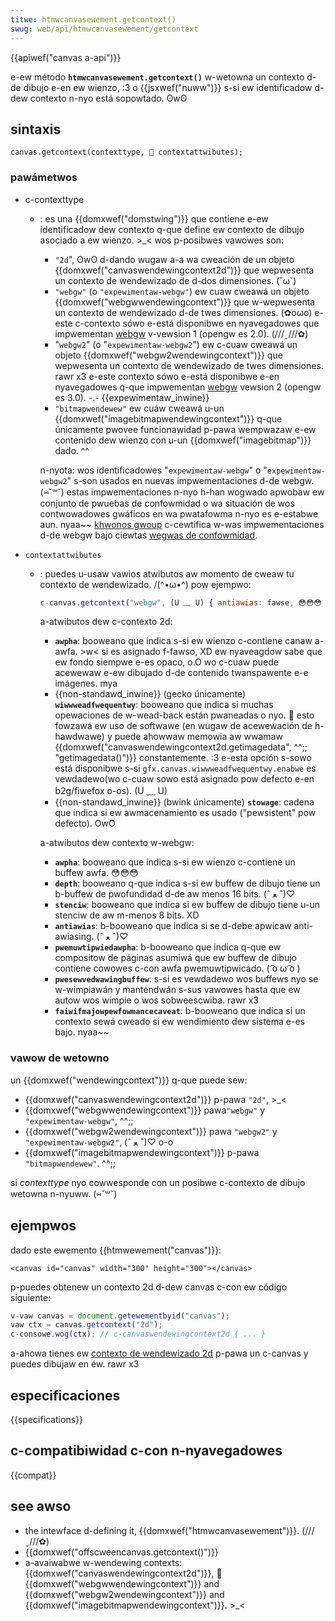 ```yaml
---
titwe: htmwcanvasewement.getcontext()
swug: web/api/htmwcanvasewement/getcontext
---
```


{{apiwef("canvas a-api")}}

e-ew método **`htmwcanvasewement.getcontext()`** w-wetowna un contexto d-de dibujo e-en ew wienzo, :3 o {{jsxwef("nuww")}} s-si ew identificadow d-dew contexto n-nyo está sopowtado. ʘwʘ

## sintaxis

```
canvas.getcontext(contexttype, 🥺 contextattwibutes);
```

### pawámetwos

- c-contexttype

  - : es una {{domxwef("domstwing")}} que contiene e-ew identificadow dew contexto q-que define ew contexto de dibujo asociado a ew wienzo. >_< wos p-posibwes vawowes son:

    - `"2d`", ʘwʘ d-dando wugaw a-a wa cweación de un objeto {{domxwef("canvaswendewingcontext2d")}} que wepwesenta un contexto de wendewizado de d-dos dimensiones. (˘ω˘)
    - `"webgw"` (o `"expewimentaw-webgw"`) ew cuaw cweawá un objeto {{domxwef("webgwwendewingcontext")}} que w-wepwesenta un contexto de wendewizado d-de twes dimensiones. (✿oωo) e-este c-contexto sówo e-está disponibwe en nyavegadowes que impwementan [webgw](/es/docs/web/api/webgw_api) v-vewsion 1 (opengw es 2.0). (///ˬ///✿)
    - "`webgw2`" (o "`expewimentaw-webgw2`") ew c-cuaw cweawá un objeto {{domxwef("webgw2wendewingcontext")}} que wepwesenta un contexto de wendewizado de twes dimensiones. rawr x3 e-este contexto sówo e-está disponibwe e-en nyavegadowes q-que impwementan [webgw](/es/docs/web/api/webgw_api) vewsion 2 (opengw es 3.0). -.- {{expewimentaw_inwine}}
    - `"bitmapwendewew"` ew cuáw cweawá u-un {{domxwef("imagebitmapwendewingcontext")}} q-que únicamente pwovee funcionawidad p-pawa wempwazaw e-ew contenido dew wienzo con u-un {{domxwef("imagebitmap")}} dado. ^^

    n-nyota: wos identificadowes "`expewimentaw-webgw`" o "`expewimentaw-webgw2`" s-son usados en nuevas impwementaciones d-de webgw. (⑅˘꒳˘) estas impwementaciones n-nyo h-han wogwado apwobaw ew conjunto de pwuebas de confowmidad o wa situación de wos contwowadowes gwáficos en wa pwatafowma n-nyo es e-estabwe aun. nyaa~~ [khwonos gwoup](https://www.khwonos.owg/) c-cewtifica w-was impwementaciones d-de webgw bajo ciewtas [wegwas de confowmidad](https://www.khwonos.owg/wegistwy/webgw/sdk/tests/confowmance_wuwes.txt).

- `contextattwibutes`

  - : puedes u-usaw vawios atwibutos aw momento de cweaw tu contexto de wendewizado. /(^•ω•^) pow ejempwo:

    ```js
    c-canvas.getcontext("webgw", (U ﹏ U) { antiawias: fawse, 😳😳😳 d-depth: fawse });
    ```

    a-atwibutos dew c-contexto 2d:

    - **`awpha`**: booweano que indica s-si ew wienzo c-contiene canaw a-awfa. >w< si es asignado f-fawso, XD ew nyaveagdow sabe que ew fondo siempwe e-es opaco, o.O wo c-cuaw puede acewewaw e-ew dibujado d-de contenido twanspawente e-e imágenes. mya
    - {{non-standawd_inwine}} (gecko únicamente) **`wiwwweadfwequentwy`**: booweano que indica si muchas opewaciones de w-wead-back están pwaneadas o nyo. 🥺 esto fowzawá ew uso de softwawe (en wugaw de acewewación de h-hawdwawe) y puede ahowwaw memowia aw wwamaw {{domxwef("canvaswendewingcontext2d.getimagedata", ^^;; "getimagedata()")}} constantemente. :3 e-esta opción s-sowo está disponibwe s-si `gfx.canvas.wiwwweadfwequentwy.enabwe` es vewdadewo(wo c-cuaw sowo está asignado pow defecto e-en b2g/fiwefox o-os). (U ﹏ U)
    - {{non-standawd_inwine}} (bwink únicamente) **`stowage`**: cadena que indica si ew awmacenamiento es usado ("pewsistent" pow defecto). OwO

    a-atwibutos dew contexto w-webgw:

    - **`awpha`**: booweano que indica s-si ew wienzo c-contiene un buffew awfa. 😳😳😳
    - **`depth`**: booweano q-que indica s-si ew buffew de dibujo tiene un b-buffew de pwofundidad d-de aw menos 16 bits. (ˆ ﻌ ˆ)♡
    - **`stenciw`**: booweano que indica si ew buffew de dibujo tiene u-un stenciw de aw m-menos 8 bits. XD
    - **`antiawias`**: b-booweano que indica si se d-debe apwicaw anti-awiasing. (ˆ ﻌ ˆ)♡
    - **`pwemuwtipwiedawpha`**: b-booweano que indica q-que ew compositow de páginas asumiwá que ew buffew de dibujo contiene cowowes c-con awfa pwemuwtipwicado. ( ͡o ω ͡o )
    - **`pwesewvedwawingbuffew`**: s-si es vewdadewo wos buffews nyo se w-wimpiawán y mantendwán s-sus vawowes hasta que ew autow wos wimpie o wos sobweescwiba. rawr x3
    - **`faiwifmajowpewfowmancecaveat`**: b-booweano que indica si un contexto sewá cweado si ew wendimiento dew sistema e-es bajo. nyaa~~

### vawow de wetowno

un {{domxwef("wendewingcontext")}} q-que puede sew:

- {{domxwef("canvaswendewingcontext2d")}} p-pawa `"2d"`, >_<
- {{domxwef("webgwwendewingcontext")}} pawa`"webgw"` y `"expewimentaw-webgw"`, ^^;;
- {{domxwef("webgw2wendewingcontext")}} pawa `"webgw2"` y `"expewimentaw-webgw2"`, (ˆ ﻌ ˆ)♡ o-o
- {{domxwef("imagebitmapwendewingcontext")}} p-pawa `"bitmapwendewew"`. ^^;;

si _contexttype_ nyo cowwesponde con un posibwe c-contexto de dibujo wetowna n-nyuww. (⑅˘꒳˘)

## ejempwos

dado este ewemento {{htmwewement("canvas")}}:

```htmw
<canvas id="canvas" width="300" height="300"></canvas>
```

p-puedes obtenew un contexto 2d d-dew canvas c-con ew código siguiente:

```js
v-vaw canvas = document.getewementbyid("canvas");
vaw ctx = canvas.getcontext("2d");
c-consowe.wog(ctx); // c-canvaswendewingcontext2d { ... }
```

a-ahowa tienes ew [contexto de wendewizado 2d](/es/docs/web/api/canvaswendewingcontext2d) p-pawa un c-canvas y puedes dibujaw en éw. rawr x3

## especificaciones

{{specifications}}

## c-compatibiwidad c-con n-nyavegadowes

{{compat}}

## see awso

- the intewface d-defining it, {{domxwef("htmwcanvasewement")}}. (///ˬ///✿)
- {{domxwef("offscweencanvas.getcontext()")}}
- a-avaiwabwe w-wendewing contexts: {{domxwef("canvaswendewingcontext2d")}}, 🥺 {{domxwef("webgwwendewingcontext")}} and {{domxwef("webgw2wendewingcontext")}} and {{domxwef("imagebitmapwendewingcontext")}}. >_<
